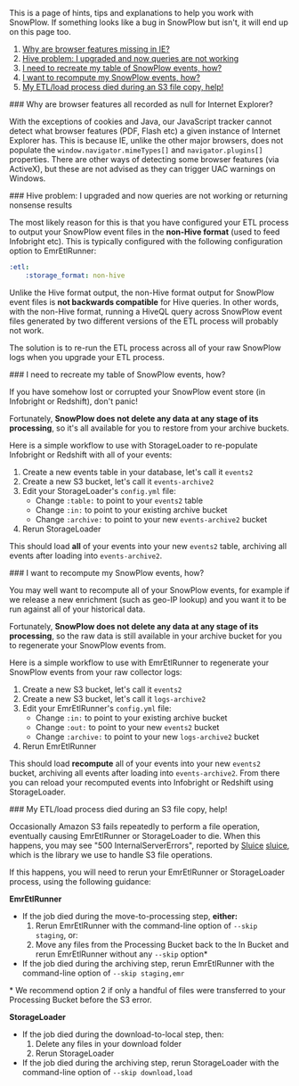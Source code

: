 This is a page of hints, tips and explanations to help you work with SnowPlow. If something looks like a bug in SnowPlow but isn't, it will end up on this page too.

1. [Why are browser features missing in IE?](#ie-features)
2. [Hive problem: I upgraded and now queries are not working](#non-hive-format-upgrade)
3. [I need to recreate my table of SnowPlow events, how?](#rebuild-database)
4. [I want to recompute my SnowPlow events, how?](#recompute-events)
5. [My ETL/load process died during an S3 file copy, help!](#s3-filecopy)

<a name="ie-features"/>
### Why are browser features all recorded as null for Internet Explorer?

With the exceptions of cookies and Java, our JavaScript tracker cannot detect what browser features (PDF, Flash etc) a given instance of Internet Explorer has. This is because IE, unlike the other major browsers, does not populate the `window.navigator.mimeTypes[]` and `navigator.plugins[]` properties. There are other ways of detecting some browser features (via ActiveX), but these are not advised as they can trigger UAC warnings on Windows.

<a name="non-hive-format-upgrade"/>
### Hive problem: I upgraded and now queries are not working or returning nonsense results

The most likely reason for this is that you have configured your ETL process to output your SnowPlow event files in the **non-Hive format** (used to feed Infobright etc). This is typically configured with the following configuration option to EmrEtlRunner:

```yaml
:etl:
    :storage_format: non-hive
```

Unlike the Hive format output, the non-Hive format output for SnowPlow event files is **not backwards compatible** for Hive queries. In other words, with the non-Hive format, running a HiveQL query across SnowPlow event files generated by two different versions of the ETL process will probably not work.

The solution is to re-run the ETL process across all of your raw SnowPlow logs when you upgrade your ETL process.

<a name="rebuild-database"/>
###  I need to recreate my table of SnowPlow events, how?

If you have somehow lost or corrupted your SnowPlow event store (in Infobright or Redshift), don't panic! 

Fortunately, **SnowPlow does not delete any data at any stage of its processing**, so it's all available for you to restore from your archive buckets. 

Here is a simple workflow to use with StorageLoader to re-populate Infobright or Redshift with all of your events:

1. Create a new events table in your database, let's call it `events2`
2. Create a new S3 bucket, let's call it `events-archive2`
3. Edit your StorageLoader's `config.yml` file:
   * Change `:table:` to point to your `events2` table
   * Change `:in:` to point to your existing archive bucket
   * Change `:archive:` to point to your new `events-archive2` bucket
4. Rerun StorageLoader

This should load **all** of your events into your new `events2` table, archiving all events after loading into `events-archive2`.

<a name="recompute-events"/>
###  I want to recompute my SnowPlow events, how?

You may well want to recompute all of your SnowPlow events, for example if we release a new enrichment (such as geo-IP lookup) and you want it to be run against all of your historical data.

Fortunately, **SnowPlow does not delete any data at any stage of its processing**, so the raw data is still available in your archive bucket for you to regenerate your SnowPlow events from. 

Here is a simple workflow to use with EmrEtlRunner to regenerate your SnowPlow events from your raw collector logs:

1. Create a new S3 bucket, let's call it `events2`
2. Create a new S3 bucket, let's call it `logs-archive2`
3. Edit your EmrEtlRunner's `config.yml` file:
   * Change `:in:` to point to your existing archive bucket
   * Change `:out:` to point to your new `events2` bucket
   * Change `:archive:` to point to your new `logs-archive2` bucket
4. Rerun EmrEtlRunner

This should load **recompute** all of your events into your new `events2` bucket, archiving all events after loading into `events-archive2`. From there you can reload your recomputed events into Infobright or Redshift using StorageLoader.

<a name="s3-filecopy"/>
###  My ETL/load process died during an S3 file copy, help!

Occasionally Amazon S3 fails repeatedly to perform a file operation, eventually causing EmrEtlRunner or StorageLoader to die. When this happens, you may see "500 InternalServerErrors", reported by [Sluice] [sluice], which is the library we use to handle S3 file operations.

If this happens, you will need to rerun your EmrEtlRunner or StorageLoader process, using the following guidance:

**EmrEtlRunner**

* If the job died during the move-to-processing step, **either:**
  1. Rerun EmrEtlRunner with the command-line option of `--skip staging`, or:
  2. Move any files from the Processing Bucket back to the In Bucket and rerun EmrEtlRunner without any `--skip` option*
* If the job died during the archiving step, rerun EmrEtlRunner with the command-line option of `--skip staging,emr`

\* We recommend option 2 if only a handful of files were transferred to your Processing Bucket before the S3 error.

**StorageLoader**

* If the job died during the download-to-local step, then:
  1. Delete any files in your download folder
  2. Rerun StorageLoader
* If the job died during the archiving step, rerun StorageLoader with the command-line option of `--skip download,load`

[rvm]: https://rvm.io/
[rvmrc]: https://rvm.io/workflow/rvmrc/
[bundler]: https://gembundler.com

[sluice]: https://github.com/snowplow/sluice
